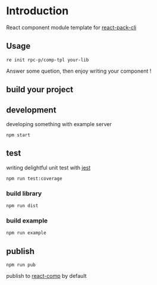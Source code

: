 # Introduction

React component module template for [react-pack-cli](https://github.com/dz-web/react-pack-cli)

## Usage

```shell
re init rpc-p/comp-tpl your-lib
```

Answer some quetion, then enjoy writing your component !

## build your project

## development

developing something with example server

```shell
npm start
```

## test

writing delightful unit test with [jest](https://facebook.github.io/jest/)

```
npm run test:coverage
```


### build library

```shell
npm run dist
```

### build example

```shell
npm run example
```

## publish

```shell
npm run pub
```

publish to [react-comp](https://www.npmjs.com/org/react-comp) by default
